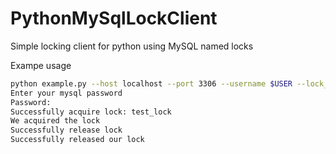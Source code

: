 # PythonMySqlLockClient
Simple locking client for python using MySQL named locks


Exampe usage
```bash
python example.py --host localhost --port 3306 --username $USER --lock_name test_lock
Enter your mysql password
Password: 
Successfully acquire lock: test_lock
We acquired the lock
Successfully release lock
Successfully released our lock
```